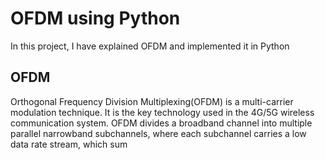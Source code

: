 # OFDM using Python
In this project, I have explained OFDM and implemented it in Python

## OFDM 
Orthogonal Frequency Division Multiplexing(OFDM) is a multi-carrier modulation technique. It is the key technology used in the 4G/5G wireless communication system. OFDM divides a broadband channel into multiple parallel narrowband subchannels, where each subchannel carries a low data rate stream, which sum
